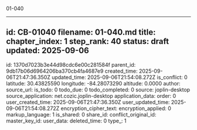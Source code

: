 01-040

---
id: CB-01040
filename: 01-040.md
title: 
chapter_index: 1
step_rank: 40
status: draft
updated: 2025-09-06
---


id: 1370d7023b3e44d98cdc6e00c281584f
parent_id: 9db17b06d6964206ba370cb4fa4687e9
created_time: 2025-09-06T21:47:36.350Z
updated_time: 2025-09-06T21:54:08.272Z
is_conflict: 0
latitude: 30.43825590
longitude: -84.28073290
altitude: 0.0000
author: 
source_url: 
is_todo: 0
todo_due: 0
todo_completed: 0
source: joplin-desktop
source_application: net.cozic.joplin-desktop
application_data: 
order: 0
user_created_time: 2025-09-06T21:47:36.350Z
user_updated_time: 2025-09-06T21:54:08.272Z
encryption_cipher_text: 
encryption_applied: 0
markup_language: 1
is_shared: 0
share_id: 
conflict_original_id: 
master_key_id: 
user_data: 
deleted_time: 0
type_: 1